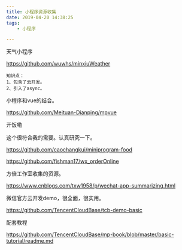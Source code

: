 ```yaml
---
title: 小程序资源收集
date: 2019-04-20 14:38:25
tags:
	- 小程序

---
```




天气小程序

https://github.com/wuwhs/minxiuWeather

```
知识点：
1、包含了云开发。
2、引入了async。

```



小程序和vue的结合。

https://github.com/Meituan-Dianping/mpvue





开饭嘞

这个很符合我的需要。认真研究一下。

https://github.com/caochangkui/miniprogram-food





https://github.com/fishman17/wx_orderOnline



方倍工作室收集的资源。

https://www.cnblogs.com/txw1958/p/wechat-app-summarizing.html



微信官方云开发demo，很全面，很实用。

https://github.com/TencentCloudBase/tcb-demo-basic

配套教程

https://github.com/TencentCloudBase/mp-book/blob/master/basic-tutorial/readme.md





